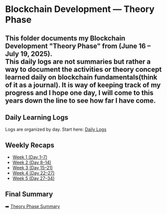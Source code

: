 # Blockchain Development — Theory Phase

This folder documents my Blockchain Development "Theory Phase" from (June 16 – July 19, 2025).  
This daily logs are not summaries but rather a way to document the activities or theory concept learned daily on blockchain fundamentals(think of it as a journal). It is way of keeping track of my progress and I hope one day, I will come to this years down the line to see how far I have come.
---

##  Daily Learning Logs

Logs are organized by day. Start here:
 [Daily Logs](./daily-logs)

##  Weekly Recaps
- [Week 1 (Day 1–7)](./weekly-recaps/week-01.md)
- [Week 2 (Day 8–14)](./weekly-recaps/week-02.md)
- [Week 3 (Day 15–21)](./weekly-recaps/week-03.md)
- [Week 4 (Day 22–27)](./weekly-recaps/week-04.md)
- [Week 5 (Day 27–34)](./weekly-recaps/week-05.md)

##  Final Summary

➡️ [Theory Phase Summary](./theory-phase-summary.md)